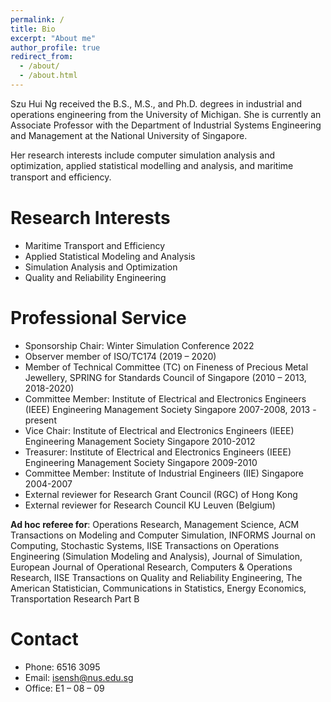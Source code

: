 ```yaml
---
permalink: /
title: Bio
excerpt: "About me"
author_profile: true
redirect_from: 
  - /about/
  - /about.html
---
```



Szu Hui Ng received the B.S., M.S., and Ph.D. degrees in industrial and operations engineering from the University of Michigan. She is currently an Associate Professor with the Department of Industrial Systems Engineering and Management at the National University of Singapore.

Her research interests include computer simulation analysis and optimization, applied statistical modelling and analysis, and maritime transport and efﬁciency.


# Research Interests
* Maritime Transport and Efficiency
* Applied Statistical Modeling and Analysis
* Simulation Analysis and Optimization
* Quality and Reliability Engineering


# Professional Service
* Sponsorship Chair: Winter Simulation Conference 2022
* Observer member of ISO/TC174 (2019 – 2020)
* Member of Technical Committee (TC) on Fineness of Precious Metal Jewellery, SPRING for Standards Council of Singapore (2010 – 2013, 2018-2020) 
* Committee Member: Institute of Electrical and Electronics Engineers (IEEE) Engineering Management Society Singapore 2007-2008, 2013 - present
* Vice Chair: Institute of Electrical and Electronics Engineers (IEEE) Engineering Management Society Singapore 2010-2012
* Treasurer: Institute of Electrical and Electronics Engineers (IEEE) Engineering Management Society Singapore 2009-2010
* Committee Member: Institute of Industrial Engineers (IIE) Singapore 2004-2007
* External reviewer for Research Grant Council (RGC) of Hong Kong 
* External reviewer for Research Council KU Leuven (Belgium)

**Ad hoc referee for**: Operations Research, Management Science, ACM Transactions on Modeling and Computer Simulation, INFORMS Journal on Computing, Stochastic Systems, IISE Transactions on Operations Engineering (Simulation Modeling and Analysis), Journal of Simulation, European Journal of Operational Research, Computers & Operations Research, IISE Transactions on Quality and Reliability Engineering, The American Statistician, Communications in Statistics, Energy Economics, Transportation Research Part B

# Contact
* Phone: 6516 3095
* Email: isensh@nus.edu.sg
* Office: E1 – 08 – 09

